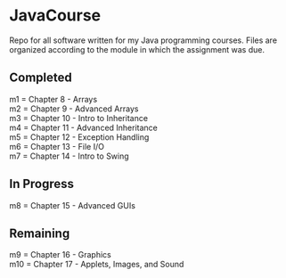 JavaCourse
==========

Repo for all software written for my Java programming courses. Files are organized according to the module in which the assignment was due.

Completed
---------
m1 = Chapter 8 - Arrays  
m2 = Chapter 9 - Advanced Arrays  
m3 = Chapter 10 - Intro to Inheritance  
m4 = Chapter 11 - Advanced Inheritance  
m5 = Chapter 12 - Exception Handling  
m6 = Chapter 13 - File I/O  
m7 = Chapter 14 - Intro to Swing  
  
In Progress
-----------
m8 = Chapter 15 - Advanced GUIs  
  
Remaining
---------
m9 = Chapter 16 - Graphics  
m10 = Chapter 17 - Applets, Images, and Sound  
